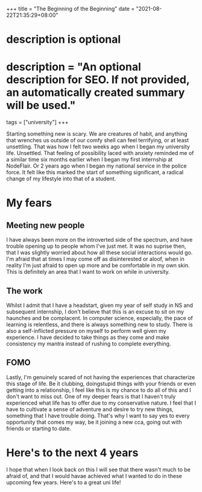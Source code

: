 +++
title = "The Beginning of the Beginning"
date = "2021-08-22T21:35:29+08:00"

#
# description is optional
#
# description = "An optional description for SEO. If not provided, an automatically created summary will be used."

tags = ["university"]
+++

Starting something new is scary. We are creatures of habit, and anything that wrenches us outside of our comfy shell can feel terrifying, or at least unsettling. That was how I felt two weeks ago when I began my university life. Unsettled. That feeling of possibility laced with anxiety reminded me of a similar time six months earlier when I began my first internship at NodeFlair. Or 2 years ago when I began my national service in the police force. It felt like this marked the start of something significant, a radical change of my lifestyle into that of a student. 

# My fears

## Meeting new people

I have always been more on the introverted side of the spectrum, and have trouble opening up to people whom I've just met. It was no suprise then, that I was slightly worried about how all these social interactions would go. I'm afraid that at times I may come off as disinterested or aloof, when in reality I'm just afraid to open up more and be comfortable in my own skin. This is definitely an area that I want to work on while in university.

## The work

Whilst I admit that I have a headstart, given my year of self study in NS and subsequent internship, I don't believe that this is an excuse to sit on my haunches and be complacent. In computer science, especially, the pace of learning is relentless, and there is always something new to study. There is also a self-inflicted pressure on myself to perform well given my experience. I have decided to take things as they come and make consistency my mantra instead of rushing to complete everything. 

## FOMO

Lastly, I'm genuinely scared of not having the experiences that characterize this stage of life. Be it clubbing, doingstupid things with your friends or even getting into a relationship, I feel like this is my chance to do all of this and I don't want to miss out. One of my deeper fears is that I haven't truly experienced what life has to offer due to my conservative nature. I feel that I have to cultivate a sense of adventure and desire to try new things, something that I have trouble doing. That's why I want to say yes to every opportunity that comes my way, be it joining a new cca, going out with friends or starting to date.

# Here's to the next 4 years

I hope that when I look back on this I will see that there wasn't much to be afraid of, and that I would havae achieved what I wanted to do in these upcoming few years. Here's to a great uni life!
